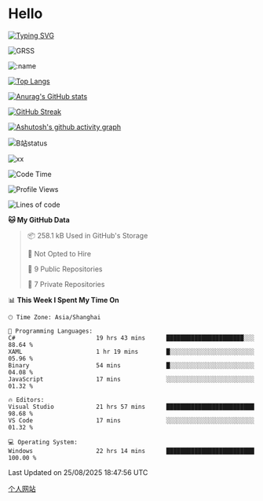# Hello


[![Typing SVG](https://readme-typing-svg.demolab.com?font=Fira+Code&pause=1000&color=F78FDE&width=435&lines=Ciallo%ef%bd%9e(%e2%88%a0%e3%83%bb%cf%89%3c+)%e2%8c%92%e2%98%85)](https://git.io/typing-svg)

![GRSS](https://github-readme-steam-card.vercel.app/status/?steamid=76561198221796636&show_in_game_bg=true&show_recent_game_bg=true&animated_avatar=true)

![:name](https://count.getloli.com/get/@hk416?theme=rule34)

[![Top Langs](https://github-readme-stats.vercel.app/api/top-langs/?username=qq583044063qq&locale=cn&hide=javascript,html)](https://github.com/anuraghazra/github-readme-stats)

[![Anurag's GitHub stats](https://github-readme-stats.vercel.app/api?username=qq583044063qq&count_private=true&show_icons=true&locale=cn)](https://github.com/anuraghazra/github-readme-stats)

[![GitHub Streak](https://streak-stats.demolab.com/?user=qq583044063qq&locale=zh_Hans)](https://git.io/streak-stats)

[![Ashutosh's github activity graph](https://github-readme-activity-graph.vercel.app/graph?username=qq583044063qq)](https://github.com/ashutosh00710/github-readme-activity-graph)

![B站status](https://stats.justsong.cn/api/bilibili/?id=3931848&lang=zh-CN)

![xx](xx.gif)

<!--START_SECTION:waka-->
![Code Time](http://img.shields.io/badge/Code%20Time-1%2C883%20hrs-blue)

![Profile Views](http://img.shields.io/badge/Profile%20Views-1-blue)

![Lines of code](https://img.shields.io/badge/From%20Hello%20World%20I%27ve%20Written-995.0%20thousand%20lines%20of%20code-blue)

**🐱 My GitHub Data** 

> 📦 258.1 kB Used in GitHub's Storage 
 > 
> 🚫 Not Opted to Hire
 > 
> 📜 9 Public Repositories 
 > 
> 🔑 7 Private Repositories 
 > 
📊 **This Week I Spent My Time On** 

```text
🕑︎ Time Zone: Asia/Shanghai

💬 Programming Languages: 
C#                       19 hrs 43 mins      ██████████████████████░░░   88.64 % 
XAML                     1 hr 19 mins        █░░░░░░░░░░░░░░░░░░░░░░░░   05.96 % 
Binary                   54 mins             █░░░░░░░░░░░░░░░░░░░░░░░░   04.08 % 
JavaScript               17 mins             ░░░░░░░░░░░░░░░░░░░░░░░░░   01.32 % 

🔥 Editors: 
Visual Studio            21 hrs 57 mins      █████████████████████████   98.68 % 
VS Code                  17 mins             ░░░░░░░░░░░░░░░░░░░░░░░░░   01.32 % 

💻 Operating System: 
Windows                  22 hrs 14 mins      █████████████████████████   100.00 % 
```


 Last Updated on 25/08/2025 18:47:56 UTC
<!--END_SECTION:waka-->

[个人网站](https://blog.ayatsukinora.org.cn)

